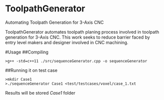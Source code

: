 # ToolpathGenerator
Automating Toolpath Generation for 3-Axis CNC 

ToolpathGenerator automates toolpath planing process involved in toolpath generation for 3-Axis CNC. This work seeks to reduce barrier faced by entry level makers and designer involved in CNC machining. 

#Usage
##Compiling 
```
>g++ -std=c++11 ./src/sequenceGenerator.cpp -o sequenceGenerator
```
##Running it on test case
```
>mkdir Case1
>./sequenceGenerator Case1 <test/testcases/voxel/case_1.txt 
```
Results will be stored _Case1_ folder

